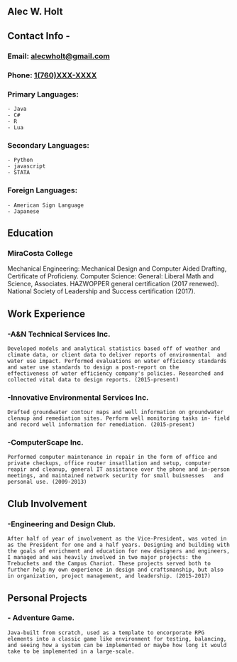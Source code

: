 
## Alec W. Holt

## Contact Info - 
  ### Email: [alecwholt@gmail.com](gmail.com)
  ### Phone: [1(760)XXX-XXXX](skype.com)
  
### Primary Languages:
    - Java
    - C#
    - R
    - Lua
### Secondary Languages:
    - Python
    - javascript
    - STATA
### Foreign Languages:
    - American Sign Language
    - Japanese
 
## Education

### MiraCosta College
Mechanical Engineering: Mechanical Design and Computer Aided Drafting, Certificate of Proficieny.
Computer Science: 
General: Liberal Math and Science, Associates.
         HAZWOPPER general certification (2017 renewed).
         National Society of Leadership and Success certification (2017).

## Work Experience

  ### -A&N Technical Services Inc.
    Developed models and analytical statistics based off of weather and climate data, or client data to deliver reports of environmental  and water use impact. Performed evaluations on water efficiency standards and water use standards to design a post-report on the       effectiveness of water efficiency company's policies. Researched and collected vital data to design reports. (2015-present)
  
  ### -Innovative Environmental Services Inc.
    Drafted groundwater contour maps and well information on groundwater clenaup and remediation sites. Perform well monitoring tasks in- field and record well information for remediation. (2015-present)
  
  ### -ComputerScape Inc.
    Performed computer maintenance in repair in the form of office and private checkups, office router insatllation and setup, computer  reapir and cleanup, general IT assistance over the phone and in-person meetings, and maintained network security for small buisnesses   and personal use. (2009-2013)
  
## Club Involvement

  ### -Engineering and Design Club.
    After half of year of involvement as the Vice-President, was voted in as the President for one and a half years. Designing and building with the goals of enrichment and education for new designers and engineers, I managed and was heavily involved in two major projects: the Trebuchets and the Campus Chariot. These projects served both to further help my own experience in design and craftsmanship, but also in organization, project management, and leadership. (2015-2017) 
    
## Personal Projects
  
  ### - Adventure Game.
    Java-built from scratch, used as a template to encorporate RPG elements into a classic game like environment for testing, balancing, and seeing how a system can be implemented or maybe how long it would take to be implemented in a large-scale.  
    
  
